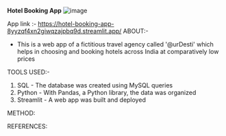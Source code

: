 **Hotel Booking App**
![image](https://github.com/Rika290/Hotel-booking-app/assets/126352441/8603aba4-c812-433d-bfad-5a053ca89fda)


App link :- https://hotel-booking-app-8yyzqf4xn2giwqzajpbq9d.streamlit.app/ 
ABOUT:-
- This is a web app of a fictitious travel agency called '@urDesti' which helps in choosing and booking hotels across India at comparatively low prices

TOOLS USED:-
1. SQL - The database was created using MySQL queries
2. Python - With Pandas, a Python library, the data was organized
3. Streamlit - A web app was built and deployed

METHOD:

REFERENCES:
